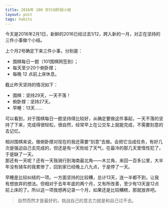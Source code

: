 ```yaml
---
title: 2016年 100 天行动阶段小结
layout: post
tags: habits
---
```


今天是2016年2月1日，新鲜的2016已经过去1/12，跨入新的一月，对正在坚持的三件小事做个小结。

上个月2号确定下来三件小事，分别是：

- 围棋每日一题（101围棋网签到）；
- 每天至少20个俯卧撑；
- 每晚 12 点前上床休息。

截止昨天坚持的情况如下：

- 围棋：坚持29天，一天不落！
- 俯卧撑：坚持27天。
- 早睡：13天……

可以看到，对于围棋每日一题坚持得比较好，从确定要做这件事起，一天不落的坚持了下来，完成得很轻松，很自然，经常早上在公交车上就能完成，不需要刻意的去记忆。

相对围棋来说，做俯卧撑对现在的我还需要“刻意”去做。会把它当成任务，有好几次是强迫自己去完成的，但还是有一天败给了天气，在最冷的那几天里惰性犯了，于是缺了一天。  
那还有一天呢？还有一天我骑行到海南最北角——木兰角，来回一百多公里，大半年没有骑车的我累惨了，回到家已经晚上八九点，于是停了一天。

早睡是比较纠结的一项。一方面坚持的比较糟，总计13天，连一半都不到，让我有想放弃的想法。但相对于去年年底的两个月，又有所改善，至少有13天是12点前上床的了。所以这一项我想再记录一个月，如果还是比较糟糕，那就放弃吧。

> 自然而然才是最好的，挑战自己的意志力就是和自己过不去。